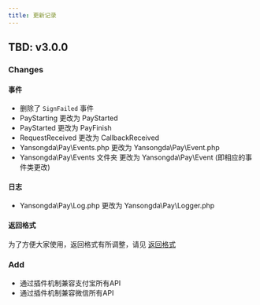 ```yaml
---
title: 更新记录
---
```


## TBD: v3.0.0

### Changes

#### 事件

- 删除了 `SignFailed` 事件
- PayStarting 更改为 PayStarted
- PayStarted 更改为 PayFinish
- RequestReceived 更改为 CallbackReceived
- Yansongda\Pay\Events.php 更改为 Yansongda\Pay\Event.php
- Yansongda\Pay\Events 文件夹 更改为 Yansongda\Pay\Event (即相应的事件类更改)

#### 日志

- Yansongda\Pay\Log.php 更改为 Yansongda\Pay\Logger.php

#### 返回格式

为了方便大家使用，返回格式有所调整，请见 [返回格式](/docs/v3/quick-start/return-format.md)

### Add

- 通过插件机制兼容支付宝所有API
- 通过插件机制兼容微信所有API
